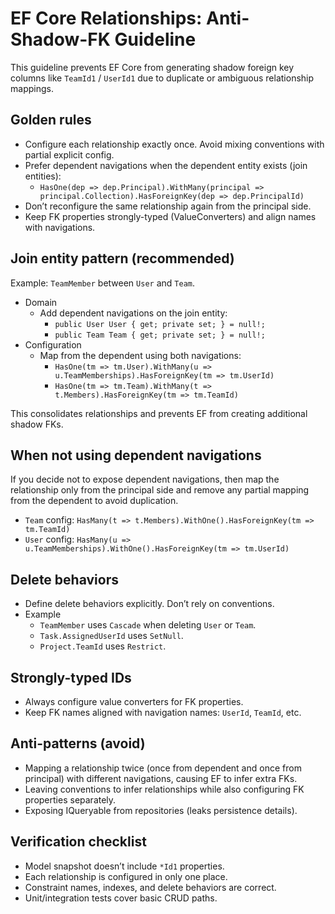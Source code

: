 # EF Core Relationships: Anti-Shadow-FK Guideline

This guideline prevents EF Core from generating shadow foreign key columns like `TeamId1` / `UserId1` due to duplicate or ambiguous relationship mappings.

## Golden rules
- Configure each relationship exactly once. Avoid mixing conventions with partial explicit config.
- Prefer dependent navigations when the dependent entity exists (join entities):
  - `HasOne(dep => dep.Principal).WithMany(principal => principal.Collection).HasForeignKey(dep => dep.PrincipalId)`
- Don’t reconfigure the same relationship again from the principal side.
- Keep FK properties strongly-typed (ValueConverters) and align names with navigations.

## Join entity pattern (recommended)

Example: `TeamMember` between `User` and `Team`.

- Domain
  - Add dependent navigations on the join entity:
    - `public User User { get; private set; } = null!;`
    - `public Team Team { get; private set; } = null!;`
- Configuration
  - Map from the dependent using both navigations:
    - `HasOne(tm => tm.User).WithMany(u => u.TeamMemberships).HasForeignKey(tm => tm.UserId)`
    - `HasOne(tm => tm.Team).WithMany(t => t.Members).HasForeignKey(tm => tm.TeamId)`

This consolidates relationships and prevents EF from creating additional shadow FKs.

## When not using dependent navigations
If you decide not to expose dependent navigations, then map the relationship only from the principal side and remove any partial mapping from the dependent to avoid duplication.

- `Team` config: `HasMany(t => t.Members).WithOne().HasForeignKey(tm => tm.TeamId)`
- `User` config: `HasMany(u => u.TeamMemberships).WithOne().HasForeignKey(tm => tm.UserId)`

## Delete behaviors
- Define delete behaviors explicitly. Don’t rely on conventions.
- Example
  - `TeamMember` uses `Cascade` when deleting `User` or `Team`.
  - `Task.AssignedUserId` uses `SetNull`.
  - `Project.TeamId` uses `Restrict`.

## Strongly-typed IDs
- Always configure value converters for FK properties.
- Keep FK names aligned with navigation names: `UserId`, `TeamId`, etc.

## Anti-patterns (avoid)
- Mapping a relationship twice (once from dependent and once from principal) with different navigations, causing EF to infer extra FKs.
- Leaving conventions to infer relationships while also configuring FK properties separately.
- Exposing IQueryable from repositories (leaks persistence details).

## Verification checklist
- Model snapshot doesn’t include `*Id1` properties.
- Each relationship is configured in only one place.
- Constraint names, indexes, and delete behaviors are correct.
- Unit/integration tests cover basic CRUD paths.
